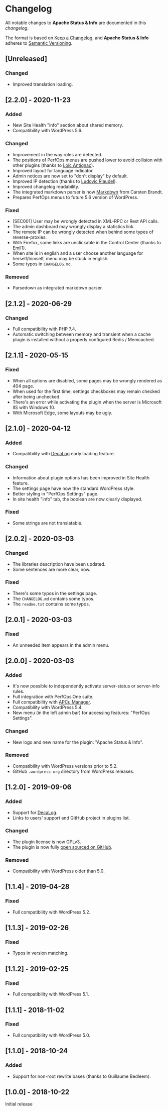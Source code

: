 # Changelog
All notable changes to **Apache Status & Info** are documented in this *changelog*.

The format is based on [Keep a Changelog](https://keepachangelog.com/en/1.0.0/), and **Apache Status & Info** adheres to [Semantic Versioning](https://semver.org/spec/v2.0.0.html).

## [Unreleased]

### Changed
- Improved translation loading.

## [2.2.0] - 2020-11-23

### Added
- New Site Health "info" section about shared memory.
- Compatibility with WordPress 5.6.

### Changed
- Improvement in the way roles are detected.
- The positions of PerfOps menus are pushed lower to avoid collision with other plugins (thanks to [Loïc Antignac](https://github.com/webaxones)).
- Improved layout for language indicator.
- Admin notices are now set to "don't display" by default.
- Improved IP detection  (thanks to [Ludovic Riaudel](https://github.com/lriaudel)).
- Improved changelog readability.
- The integrated markdown parser is now [Markdown](https://github.com/cebe/markdown) from Carsten Brandt.
- Prepares PerfOps menus to future 5.6 version of WordPress.

### Fixed
- [SEC001] User may be wrongly detected in XML-RPC or Rest API calls.
- The admin dashboard may wrongly display a statistics link.
- The remote IP can be wrongly detected when behind some types of reverse-proxies.
- With Firefox, some links are unclickable in the Control Center (thanks to [Emil1](https://wordpress.org/support/users/milouze/)).
- When site is in english and a user choose another language for herself/himself, menu may be stuck in english.
- Some typos in `CHANGELOG.md`.

### Removed
- Parsedown as integrated markdown parser.

## [2.1.2] - 2020-06-29

### Changed
- Full compatibility with PHP 7.4.
- Automatic switching between memory and transient when a cache plugin is installed without a properly configured Redis / Memcached.

## [2.1.1] - 2020-05-15

### Fixed
- When all options are disabled, some pages may be wrongly rendered as 404 page.
- When used for the first time, settings checkboxes may remain checked after being unchecked.
- There's an error while activating the plugin when the server is Microsoft IIS with Windows 10.
- With Microsoft Edge, some layouts may be ugly.

## [2.1.0] - 2020-04-12

### Added
- Compatibility with [DecaLog](https://wordpress.org/plugins/decalog/) early loading feature.

### Changed
- Information about plugin options has been improved in Site Health feature.
- The settings page have now the standard WordPress style.
- Better styling in "PerfOps Settings" page.
- In site health "info" tab, the boolean are now clearly displayed.

### Fixed
- Some strings are not translatable.

## [2.0.2] - 2020-03-03

### Changed
- The libraries description have been updated.
- Some sentences are more clear, now.

### Fixed
- There's some typos in the settings page.
- The `CHANGELOG.md` contains some typos.
- The `readme.txt` contains some typos.

## [2.0.1] - 2020-03-03

### Fixed
- An unneeded item appears in the admin menu.

## [2.0.0] - 2020-03-03

### Added
- It's now possible to independently activate server-status or server-info rules.
- Full integration with PerfOps.One suite.
- Full compatibility with [APCu Manager](https://wordpress.org/plugins/apcu-manager/).
- Compatibility with WordPress 5.4.
- New menu (in the left admin bar) for accessing features: "PerfOps Settings".

### Changed
- New logo and new name for the plugin: "Apache Status & Info".

### Removed
- Compatibility with WordPress versions prior to 5.2.
- GitHub `.wordpress-org` directory from WordPress releases.

## [1.2.0] - 2019-09-06

### Added
- Support for [DecaLog](https://wordpress.org/plugins/decalog/).
- Links to users' support and GitHub project in plugins list.

### Changed
- The plugin license is now GPLv3.
- The plugin is now fully [open sourced on GitHub](https://github.com/Pierre-Lannoy/wp-htaccess-server-info-server-status).

### Removed
- Compatibility with WordPress older than 5.0.

## [1.1.4] - 2019-04-28

### Fixed
- Full compatibility with WordPress 5.2.

## [1.1.3] - 2019-02-26

### Fixed
- Typos in version matching.

## [1.1.2] - 2019-02-25

### Fixed
- Full compatibility with WordPress 5.1.

## [1.1.1] - 2018-11-02

### Fixed
- Full compatibility with WordPress 5.0.

## [1.1.0] - 2018-10-24

### Added
- Support for non-root rewrite bases (thanks to Guillaume Bedleem).

## [1.0.0] - 2018-10-22

Initial release


